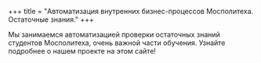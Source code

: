 +++
title = "Автоматизация внутренних бизнес-процессов Мосполитеха. Остаточные знания."
+++

Мы занимаемся автоматизацией проверки остаточных знаний студентов Мосполитеха, очень важной части обучения. Узнайте подробнее о нашем проекте на этом сайте!

